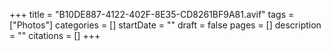 +++
title = "B10DE887-4122-402F-8E35-CD8261BF9A81.avif"
tags = ["Photos"]
categories = []
startDate = ""
draft = false
pages = []
description = ""
citations = []
+++
